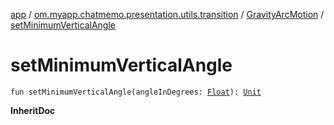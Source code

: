 [app](../../index.md) / [om.myapp.chatmemo.presentation.utils.transition](../index.md) / [GravityArcMotion](index.md) / [setMinimumVerticalAngle](./set-minimum-vertical-angle.md)

# setMinimumVerticalAngle

`fun setMinimumVerticalAngle(angleInDegrees: `[`Float`](https://kotlinlang.org/api/latest/jvm/stdlib/kotlin/-float/index.html)`): `[`Unit`](https://kotlinlang.org/api/latest/jvm/stdlib/kotlin/-unit/index.html)

**InheritDoc**


